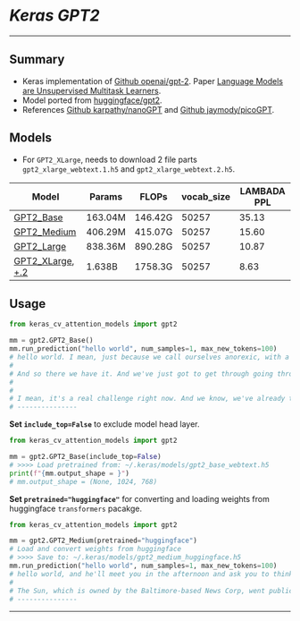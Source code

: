 # ___Keras GPT2___
***

## Summary
  - Keras implementation of [Github openai/gpt-2](https://github.com/openai/gpt-2). Paper [Language Models are Unsupervised Multitask Learners](https://d4mucfpksywv.cloudfront.net/better-language-models/language-models.pdf).
  - Model ported from [huggingface/gpt2](https://huggingface.co/gpt2).
  - References [Github karpathy/nanoGPT](https://github.com/karpathy/nanoGPT) and [Github jaymody/picoGPT](https://github.com/jaymody/picoGPT).
## Models
  - For `GPT2_XLarge`, needs to download 2 file parts `gpt2_xlarge_webtext.1.h5` and `gpt2_xlarge_webtext.2.h5`.

  | Model            | Params  | FLOPs   | vocab_size | LAMBADA PPL |
  | ---------------- | ------- | ------- | ---------- | ----------- |
  | [GPT2_Base](https://github.com/leondgarse/keras_cv_attention_models/releases/download/gpt2/gpt2_base_webtext.h5)        | 163.04M | 146.42G | 50257      | 35.13       |
  | [GPT2_Medium](https://github.com/leondgarse/keras_cv_attention_models/releases/download/gpt2/gpt2_medium_webtext.h5)      | 406.29M | 415.07G | 50257      | 15.60       |
  | [GPT2_Large](https://github.com/leondgarse/keras_cv_attention_models/releases/download/gpt2/gpt2_large_webtext.h5)       | 838.36M | 890.28G | 50257      | 10.87       |
  | [GPT2_XLarge](https://github.com/leondgarse/keras_cv_attention_models/releases/download/gpt2/gpt2_xlarge_webtext.1.h5), [+.2](https://github.com/leondgarse/keras_cv_attention_models/releases/download/gpt2/gpt2_xlarge_webtext.2.h5) | 1.638B  | 1758.3G | 50257      | 8.63        |
## Usage
  ```py
  from keras_cv_attention_models import gpt2

  mm = gpt2.GPT2_Base()
  mm.run_prediction("hello world", num_samples=1, max_new_tokens=100)
  # hello world. I mean, just because we call ourselves anorexic, with a very strong genetic, doesn't mean we are human.
  #
  # And so there we have it. And we've just got to get through going through the rest of our lives.
  #
  #
  # I mean, it's a real challenge right now. And we know, we've already talked about the ethical issues. And so, I think, you know, the human body is a very dangerous thing, and the ethical issues
  # ---------------
  ```
  **Set `include_top=False`** to exclude model head layer.
  ```py
  from keras_cv_attention_models import gpt2

  mm = gpt2.GPT2_Base(include_top=False)
  # >>>> Load pretrained from: ~/.keras/models/gpt2_base_webtext.h5
  print(f"{mm.output_shape = }")
  # mm.output_shape = (None, 1024, 768)
  ```
  **Set `pretrained="huggingface"`** for converting and loading weights from huggingface `transformers` pacakge.
  ```py
  from keras_cv_attention_models import gpt2

  mm = gpt2.GPT2_Medium(pretrained="huggingface")
  # Load and convert weights from huggingface
  # >>>> Save to: ~/.keras/models/gpt2_medium_huggingface.h5
  mm.run_prediction("hello world", num_samples=1, max_new_tokens=100)
  # hello world, and he'll meet you in the afternoon and ask you to think about your career, and then I'll return. I'll write something up, and after that I'll have you come over."<|endoftext|>BALTIMORE -- The Baltimore Sun has been the one to expose the violence and destruction of the Baltimore riots that led to the death of Freddie Gray, and it's not your typical public servant.
  #
  # The Sun, which is owned by the Baltimore-based News Corp, went public with
  # ---------------
  ```
***
